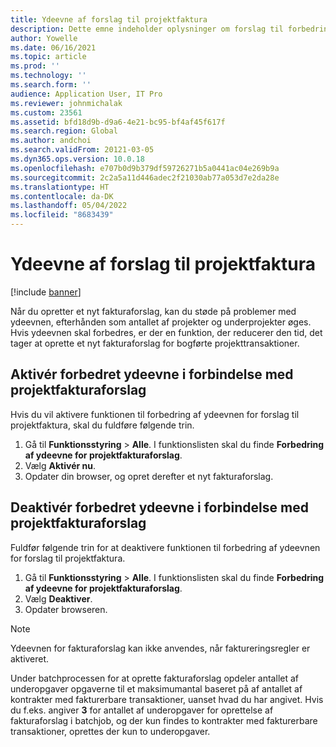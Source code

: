 ```yaml
---
title: Ydeevne af forslag til projektfaktura
description: Dette emne indeholder oplysninger om forslag til forbedring af ydeevne for forslag til projektfakturaer.
author: Yowelle
ms.date: 06/16/2021
ms.topic: article
ms.prod: ''
ms.technology: ''
ms.search.form: ''
audience: Application User, IT Pro
ms.reviewer: johnmichalak
ms.custom: 23561
ms.assetid: bfd18d9b-d9a6-4e21-bc95-bf4af45f617f
ms.search.region: Global
ms.author: andchoi
ms.search.validFrom: 20121-03-05
ms.dyn365.ops.version: 10.0.18
ms.openlocfilehash: e707b0d9b379df59726271b5a0441ac04e269b9a
ms.sourcegitcommit: 2c2a5a11d446adec2f21030ab77a053d7e2da28e
ms.translationtype: HT
ms.contentlocale: da-DK
ms.lasthandoff: 05/04/2022
ms.locfileid: "8683439"
---
```

# <a name="project-invoice-proposal-performance"></a>Ydeevne af forslag til projektfaktura

[!include [banner](../includes/banner.md)]

Når du opretter et nyt fakturaforslag, kan du støde på problemer med ydeevnen, efterhånden som antallet af projekter og underprojekter øges. Hvis ydeevnen skal forbedres, er der en funktion, der reducerer den tid, det tager at oprette et nyt fakturaforslag for bogførte projekttransaktioner.

## <a name="enable-project-invoice-proposal-performance-enhancement"></a>Aktivér forbedret ydeevne i forbindelse med projektfakturaforslag
Hvis du vil aktivere funktionen til forbedring af ydeevnen for forslag til projektfaktura, skal du fuldføre følgende trin.

1.  Gå til **Funktionsstyring** > **Alle**. I funktionslisten skal du finde **Forbedring af ydeevne for projektfakturaforslag**.
2.  Vælg **Aktivér nu**.
3.  Opdater din browser, og opret derefter et nyt fakturaforslag.

## <a name="turn-off-project-invoice-proposal-performance-enhancement"></a>Deaktivér forbedret ydeevne i forbindelse med projektfakturaforslag
Fuldfør følgende trin for at deaktivere funktionen til forbedring af ydeevnen for forslag til projektfaktura.

1.  Gå til **Funktionsstyring** > **Alle**. I funktionslisten skal du finde **Forbedring af ydeevne for projektfakturaforslag**.
2.  Vælg **Deaktiver**.
3.  Opdater browseren.

> [!NOTE]
> Ydeevnen for fakturaforslag kan ikke anvendes, når faktureringsregler er aktiveret.
> 
> Under batchprocessen for at oprette fakturaforslag opdeler antallet af underopgaver opgaverne til et maksimumantal baseret på af antallet af kontrakter med fakturerbare transaktioner, uanset hvad du har angivet. Hvis du f.eks. angiver **3** for antallet af underopgaver for oprettelse af fakturaforslag i batchjob, og der kun findes to kontrakter med fakturerbare transaktioner, oprettes der kun to underopgaver.

